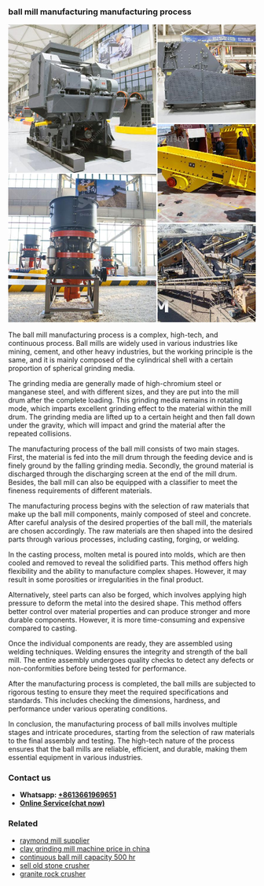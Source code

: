 <h3>ball mill manufacturing manufacturing process</h3><img src='1708497240.jpg' alt=''><p>The ball mill manufacturing process is a complex, high-tech, and continuous process. Ball mills are widely used in various industries like mining, cement, and other heavy industries, but the working principle is the same, and it is mainly composed of the cylindrical shell with a certain proportion of spherical grinding media.</p><p>The grinding media are generally made of high-chromium steel or manganese steel, and with different sizes, and they are put into the mill drum after the complete loading. This grinding media remains in rotating mode, which imparts excellent grinding effect to the material within the mill drum. The grinding media are lifted up to a certain height and then fall down under the gravity, which will impact and grind the material after the repeated collisions.</p><p>The manufacturing process of the ball mill consists of two main stages. First, the material is fed into the mill drum through the feeding device and is finely ground by the falling grinding media. Secondly, the ground material is discharged through the discharging screen at the end of the mill drum. Besides, the ball mill can also be equipped with a classifier to meet the fineness requirements of different materials.</p><p>The manufacturing process begins with the selection of raw materials that make up the ball mill components, mainly composed of steel and concrete. After careful analysis of the desired properties of the ball mill, the materials are chosen accordingly. The raw materials are then shaped into the desired parts through various processes, including casting, forging, or welding.</p><p>In the casting process, molten metal is poured into molds, which are then cooled and removed to reveal the solidified parts. This method offers high flexibility and the ability to manufacture complex shapes. However, it may result in some porosities or irregularities in the final product.</p><p>Alternatively, steel parts can also be forged, which involves applying high pressure to deform the metal into the desired shape. This method offers better control over material properties and can produce stronger and more durable components. However, it is more time-consuming and expensive compared to casting.</p><p>Once the individual components are ready, they are assembled using welding techniques. Welding ensures the integrity and strength of the ball mill. The entire assembly undergoes quality checks to detect any defects or non-conformities before being tested for performance.</p><p>After the manufacturing process is completed, the ball mills are subjected to rigorous testing to ensure they meet the required specifications and standards. This includes checking the dimensions, hardness, and performance under various operating conditions.</p><p>In conclusion, the manufacturing process of ball mills involves multiple stages and intricate procedures, starting from the selection of raw materials to the final assembly and testing. The high-tech nature of the process ensures that the ball mills are reliable, efficient, and durable, making them essential equipment in various industries.</p><h3>Contact us</h3><ul><li><strong>Whatsapp:&nbsp;<a href="https://wa.me/8613661969651">+8613661969651</a></strong></li><li><a href="https://swt.shibang-china.com/?git&amp;zhl&amp;ball mill manufacturing manufacturing process"><strong>Online Service(chat now)</strong></a></li></ul><h3>Related</h3><ul><li><a href='raymond mill supplier.md'>raymond mill supplier</a></li><li><a href='clay grinding mill machine price in china.md'>clay grinding mill machine price in china</a></li><li><a href='continuous ball mill capacity 500 hr.md'>continuous ball mill capacity 500 hr</a></li><li><a href='sell old stone crusher.md'>sell old stone crusher</a></li><li><a href='granite rock crusher.md'>granite rock crusher</a></li></ul>